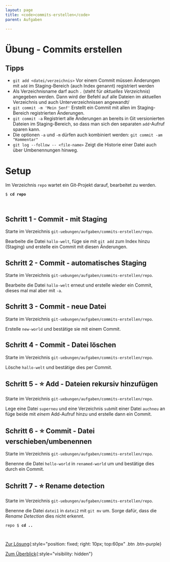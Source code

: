 ```yaml
---
layout: page
title: <code>commits-erstellen</code>
parent: Aufgaben

---
```

# Übung - Commits erstellen


## Tipps

* `git add <datei/verzeichnis>` 
   Vor einem Commit müssen Änderungen mit `add` im Staging-Bereich 
   (auch Index genannt) registriert werden
* Als Verzeichnisname darf auch `.` (steht für *aktuelles Verzeichnis*) angegeben werden.
  Dann wird der Befehl auf alle Dateien im aktuellen Verzeichnis und auch Unterverzeichnissen angewandt/
* `git commit -m 'Mein Senf'` Erstellt ein Commit mit allen 
   im Staging-Bereich registrierten Änderungen.
* `git commit -a` Registriert alle Änderungen an bereits in Git versionierten 
  Dateien im Staging-Bereich, so dass man sich den separaten
  `add`-Aufruf sparen kann.
* Die optionen `-a` und `-m` dürfen auch kombiniert werden: `git commit -am "Kommentar"`
* `git log --follow -- <file-name>`
   Zeigt die Historie einer Datei auch über Umbenennungen hinweg.

# Setup

Im Verzeichnis `repo` wartet ein Git-Projekt darauf,
bearbeitet zu werden. 



<pre><code>$ <b>cd repo</b><br><br><br></code></pre>


<!--UEB-Commits erstellen--><h2>Schritt 1 - Commit - mit Staging</h2>

Starte im Verzeichnis `git-uebungen/aufgaben/commits-erstellen/repo`.

Bearbeite die Datei `hallo-welt`,
füge sie mit `git add` zum Index hinzu (Staging)
und erstelle ein Commit mit diesen Änderungen.

<!--UEB-Commits erstellen--><h2>Schritt 2 - Commit - automatisches Staging</h2>

Starte im Verzeichnis `git-uebungen/aufgaben/commits-erstellen/repo`.

Bearbeite die Datei `hallo-welt` erneut
und erstelle wieder ein Commit,
dieses mal mal aber mit `-a`.

<!--UEB-Commits erstellen--><h2>Schritt 3 - Commit - neue Datei</h2>

Starte im Verzeichnis `git-uebungen/aufgaben/commits-erstellen/repo`.

Erstelle `new-world` und bestätige sie mit einem Commit.

<!--UEB-Commits erstellen--><h2>Schritt 4 - Commit - Datei löschen</h2>

Starte im Verzeichnis `git-uebungen/aufgaben/commits-erstellen/repo`.

Lösche `hallo-welt` und bestätige dies per Commit.

<!--UEB-Commits erstellen--><h2>Schritt 5 - ⭐ Add - Dateien rekursiv hinzufügen</h2>

Starte im Verzeichnis `git-uebungen/aufgaben/commits-erstellen/repo`.

Lege eine Datei `superneu` und eine Verzeichnis `sub`mit einer
Datei `auchneu` an füge beide mit *einem* Add-Aufruf hinzu und erstelle
dann ein Commit.

<!--UEB-Commits erstellen--><h2>Schritt 6 - ⭐ Commit - Datei verschieben/umbenennen</h2>

Starte im Verzeichnis `git-uebungen/aufgaben/commits-erstellen/repo`.

Benenne die Datei `hello-world` in `renamed-world` um
und bestätige dies durch ein Commit.

<!--UEB-Commits erstellen--><h2>Schritt 7 - ⭐ Rename detection</h2>

Starte im Verzeichnis `git-uebungen/aufgaben/commits-erstellen/repo`.

Benenne die Datei `datei1` in `datei2` mit `git mv` um. 
Sorge dafür, dass die *Rename Detection* dies nicht erkennt.


<pre><code>repo $ <b>cd ..</b><br><br><br></code></pre>


[Zur Lösung](loesung-commits-erstellen.html){:style="position: fixed; right: 10px; top:60px" .btn .btn-purple}

[Zum Überblick](../../ueberblick.html){:style="visibility: hidden"}

